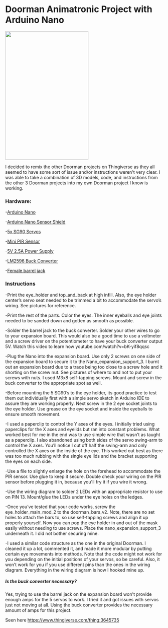 # Doorman Animatronic Project with Arduino Nano
<img src="https://github.com/rickymedrano/Doorman/blob/master/DoormanGIF.gif" width="265" height="408" />

I decided to remix the other Doorman projects on Thingiverse as they all seemed to have some sort of issue and/or instructions weren't very clear. I was able to take a combination of 3D models, code, and instructions from the other 3 Doorman projects into my own Doorman project I know is working. 
### Hardware:
-[Arduino Nano](https://www.amazon.com/ARDUINO-A000005-DEV-ATMEGA328-NANO/dp/B01873ITV8/ref=sr_1_9?keywords=arduino+nano&qid=1558018417&s=electronics&sr=1-9)

-[Arduino Nano Sensor Shield](https://www.amazon.com/gp/product/B07KCVJ6RR/ref=ppx_yo_dt_b_search_asin_title?ie=UTF8&psc=1)

-[5x SG90 Servos](https://www.amazon.com/SunFounder-Digital-Helicopter-Airplane-Controls/dp/B01M5LIKLQ/ref=sr_1_3?keywords=servo+sg90&qid=1558018479&s=electronics&sr=1-3)

-[Mini PIR Sensor](https://www.amazon.com/gp/product/B07FGG87JM/ref=ppx_yo_dt_b_search_asin_title?ie=UTF8&psc=1)

-[5V 2.5A Power Supply](https://www.amazon.com/Nexlux-Adapter-100-240V-Transformer-Modules/dp/B07CWVFGNN/ref=sr_1_6?keywords=12v+power+supply+3a&qid=1558032031&s=gateway&sr=8-6)

-[LM2596 Buck Converter](https://www.amazon.com/gp/product/B06XRN7NFQ/ref=ppx_yo_dt_b_search_asin_title?ie=UTF8&psc=1)

-[Female barrel jack](https://www.amazon.com/Female-Barrel-Connector-Cameras-LED/dp/B01M0P34E8/ref=sr_1_9?keywords=barrel+jack+female&qid=1558113436&s=gateway&sr=8-9)

### Instructions
-Print the eye_holder and top_and_back at high infill. Also, the eye holder center’s servo seat needed to be trimmed a bit to accommodate the servo’s wiring. See pictures for reference.

-Print the rest of the parts. Color the eyes. The inner eyeballs and eye joints needed to be sanded down and gotten as smooth as possible. 

-Solder the barrel jack to the buck converter. Solder your other wires to go to your expansion board. This would also be a good time to use a voltmeter and a screw driver on the potentiometer to have your buck converter output 5V. Watch this video to learn how youtube.com/watch?v=bK-yif8qqsc

-Plug the Nano into the expansion board. Use only 2 screws on one side of the expansion board to secure it to the Nano_expansion_support_3. I burnt out an expansion board due to a trace being too close to a screw hole and it shorting on the screw nut. See pictures of where to and not to put your screws with nuts. I used M3x8 self-tapping screws. Mount and screw in the buck converter to the appropriate spot as well.

-Before mounting the 5 SG90’s to the eye holder, its good practice to test them out individually first with a simple servo sketch in Arduino IDE to assure they are working properly. Next screw in the 2 eye socket joints to the eye holder. Use grease on the eye socket and inside the eyeballs to ensure smooth movement.

-I used a paperclip to control the Y axes of the eyes. I initially tried using paperclips for the X axes and eyelids but ran into constant problems. What worked best for me in the end was to use simple wire that wasn’t as taught as a paperclip. I also abandoned using both sides of the servo swing-arm to control the X axes. You’ll notice I cut off half the swing-arm and only controlled the X axes on the inside of the eye. This worked out best as there was too much rubbing with the single eye lids and the bracket supporting the eyes on each side.

-Use a file to slightly enlarge the hole on the forehead to accommodate the PIR sensor. Use glue to keep it secure. Double check your wiring on the PIR sensor before plugging it in, because you'll fry it if you wire it wrong.

-Use the wiring diagram to solder 2 LEDs with an appropriate resistor to use on PIN 13. Mount/glue the LEDs under the eye holes on the ledges. 

-Once you’ve tested that your code works, screw the eye_holder_main_mod_2 to the doorman_bars_v2. Note, there are no set holes to attach the bars to, so use self-tapping screws and align it up properly yourself. Now you can pop the eye holder in and out of the mask easily without needing to use screws. Place the nano_expansion_support_3 underneath it. I did not bother securing mine. 

-I used a similar code structure as the one in the original Doorman. I cleaned it up a lot, commented it, and made it more modular by putting certain eye movements into methods. Note that the code might not work for you depending on the initial positions of your servos, so be careful. Also, it won’t work for you if you use different pins than the ones in the wiring diagram. Everything in the wiring diagram is how I hooked mine up. 

##### Is the buck converter necessary?
Yes, trying to use the barrel jack on the expansion board won't provide enough amps for the 5 servos to work. I tried it and got issues with servos just not moving at all. Using the buck converter provides the necessary amount of amps for this project.

Seen here https://www.thingiverse.com/thing:3645735
